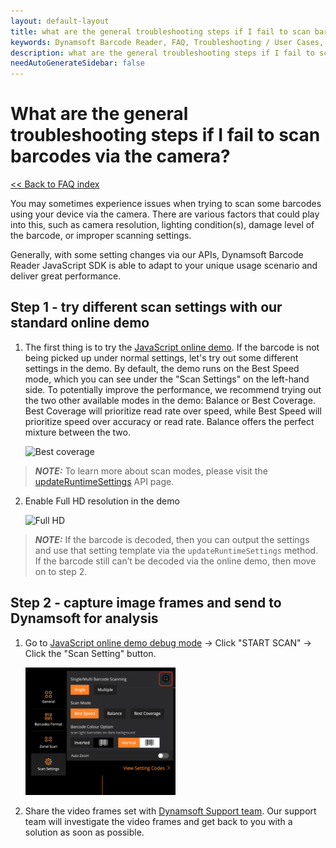 ```yaml
---
layout: default-layout
title: what are the general troubleshooting steps if I fail to scan barcodes from camera?
keywords: Dynamsoft Barcode Reader, FAQ, Troubleshooting / User Cases, general troubleshooting, decode fails
description: what are the general troubleshooting steps if I fail to scan barcodes from camera?
needAutoGenerateSidebar: false
---
```


# What are the general troubleshooting steps if I fail to scan barcodes via the camera?

[<< Back to FAQ index](index.md)


You may sometimes experience issues when trying to scan some barcodes using your device via the camera. There are various factors that could play into this, such as camera resolution, lighting condition(s), damage level of the barcode, or improper scanning settings.

Generally, with some setting changes via our APIs, Dynamsoft Barcode Reader JavaScript SDK is able to adapt to your unique usage scenario and deliver great performance.


## Step 1 - try different scan settings with our standard online demo
1. The first thing is to try the [JavaScript online demo](https://demo.dynamsoft.com/barcode-reader-js/). If the barcode is not being picked up under normal settings, let's try out some different settings in the demo. By default, the demo runs on the Best Speed mode, which you can see under the "Scan Settings" on the left-hand side. To potentially improve the performance, we recommend trying out the two other available modes in the demo: Balance or Best Coverage. Best Coverage will prioritize read rate over speed, while Best Speed will prioritize speed over accuracy or read rate. Balance offers the perfect mixture between the two.



      <img src="../assets/best_coverage.jpg" alt="Best coverage"  width="50%" height="50%">
> **_NOTE:_**  To learn more about scan modes, please visit the [updateRuntimeSettings](../api-reference/BarcodeReader.md#updateruntimesettings) API page.

2. Enable Full HD resolution in the demo


      <img src="../assets/full_hd.jpg" alt="Full HD"  width="50%" height="50%">
> **_NOTE:_** If the barcode is decoded, then you can output the settings and use that setting template via the `updateRuntimeSettings` method. If the barcode still can’t be decoded via the online demo, then move on to step 2.

## Step 2 - capture image frames and send to Dynamsoft for analysis

1.  Go to [JavaScript online demo debug mode](https://demo.dynamsoft.com/barcode-reader-js?debug=true) -> Click "START SCAN" -> Click the "Scan Setting" button.

      <img src="../assets/Cropped Img.png" alt="Frames crop"  width="50%" height="50%">

2. Share the video frames set with [Dynamsoft Support team](https://www.dynamsoft.com/contact/). Our support team will investigate the video frames and get back to you with a solution as soon as possible.

